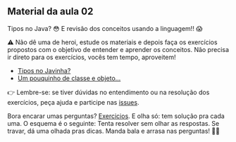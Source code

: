 ## Material da aula 02

Tipos no Java? :flushed: E revisão dos conceitos usando a linguagem!! :scream:

:warning: Não dê uma de heroi, estude os materiais e depois faça os exercícios propostos com o objetivo de entender e aprender os conceitos. Não precisa ir direto para os exercícios, vocês tem tempo, aproveitem!

- [Tipos no Javinha?](java_types.md)
- [Um pouquinho de classe e objeto...](java_intro_class_object.md)

:point_right: Lembre-se: se tiver dúvidas no entendimento ou na resolução dos exercícios, peça ajuda e participe nas [issues](https://github.com/SkiereszDiego/Java-Caldeira/issues).

Bora encarar umas perguntas? [Exercicios](java_exercices_02.md). E olha só: tem solução pra cada uma. O esquema é o seguinte: Tenta resolver sem olhar as respostas. Se travar, dá uma olhada pras dicas.
Manda bala e arrasa nas perguntas! 💪🚀

